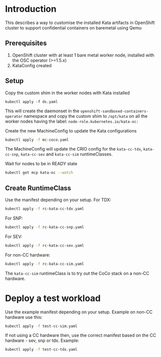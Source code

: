 # Introduction

This describes a way to customise the installed Kata artifacts in OpenShift cluster
to support confidential containers on baremetal using Qemu


## Prerequisites

1. OpenShift cluster with at least 1 bare metal worker node, installed with the OSC operator (>=1.5.x)
2. KataConfig created

## Setup

Copy the custom shim in the worker nodes with Kata installed
```
kubectl apply -f ds.yaml
```
This will create the daemonset in the `openshift-sandboxed-containers-operator` namespace
and copy the custom shim to `/opt/kata` on all the worker nodes having the label: `node-role.kubernetes.io/kata-oc:`

Create the new MachineConfig to update the Kata configurations

```sh
kubectl apply -f mc-coco.yaml
```
The MachineConfig will update the CRIO config for the `kata-cc-tdx`, `kata-cc-snp`, `kata-cc-sev`
and `kata-cc-sim` runtimeClasses.

Wait for nodes to be in READY state

```sh
kubectl get mcp kata-oc --watch
```

## Create RuntimeClass


Use the manifest depending on your setup.
For TDX:
```sh
kubectl apply -f rc-kata-cc-tdx.yaml
```

For SNP:
```sh
kubectl apply -f rc-kata-cc-snp.yaml
```

For SEV:
```sh
kubectl apply -f rc-kata-cc-sev.yaml
```

For non-CC hardware:
```sh
kubectl apply -f rc-kata-cc-sim.yaml
```

The `kata-cc-sim` runtimeClass is to try out the CoCo stack on a non-CC hardware.


# Deploy a test workload

Use the example manifest depending on your setup.
Example on non-CC hardware use this:

```sh
kubectl apply -f test-cc-sim.yaml
```

If not using a CC hardware then, use the correct manifest
based on the CC hardware - sev, snp or tdx.
Example:
```sh
kubectl apply -f test-cc-tdx.yaml
```
